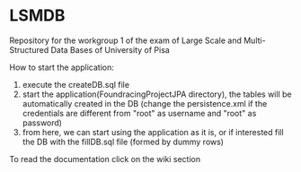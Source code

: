 # LSMDB
Repository for the workgroup 1 of the exam of Large Scale and Multi-Structured Data Bases of  University of Pisa

How to start the application:
1.  execute the createDB.sql file
2.   start the application(FoundracingProjectJPA directory), the tables will be automatically created in the DB (change the persistence.xml if the credentials are different from "root" as username and "root" as password) 
3.  from here, we can start using the application as it is, or if interested fill the DB with the fillDB.sql file (formed by dummy rows)

To read the documentation click on the wiki section
